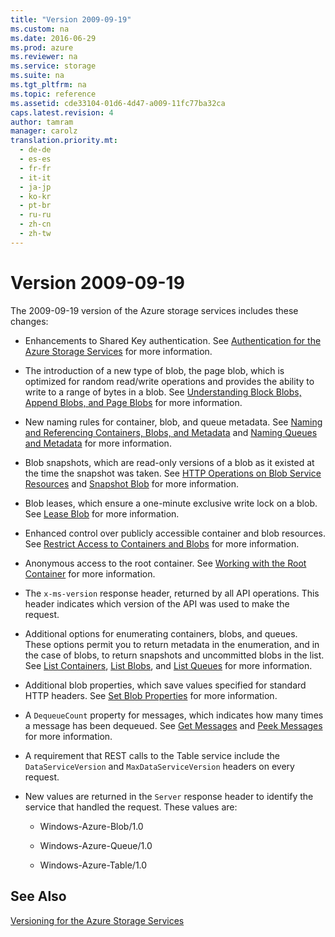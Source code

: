```yaml
---
title: "Version 2009-09-19"
ms.custom: na
ms.date: 2016-06-29
ms.prod: azure
ms.reviewer: na
ms.service: storage
ms.suite: na
ms.tgt_pltfrm: na
ms.topic: reference
ms.assetid: cde33104-01d6-4d47-a009-11fc77ba32ca
caps.latest.revision: 4
author: tamram
manager: carolz
translation.priority.mt: 
  - de-de
  - es-es
  - fr-fr
  - it-it
  - ja-jp
  - ko-kr
  - pt-br
  - ru-ru
  - zh-cn
  - zh-tw
---
```

# Version 2009-09-19
The 2009-09-19 version of the Azure storage services includes these changes:  
  
-   Enhancements to Shared Key authentication. See [Authentication for the Azure Storage Services](authorization-for-the-azure-storage-services.md) for more information.  
  
-   The introduction of a new type of blob, the page blob, which is optimized for random read/write operations and provides the ability to write to a range of bytes in a blob. See [Understanding Block Blobs, Append Blobs, and Page Blobs](Understanding-Block-Blobs--Append-Blobs--and-Page-Blobs.md) for more information.  
  
-   New naming rules for container, blob, and queue metadata. See [Naming and Referencing Containers, Blobs, and Metadata](Naming-and-Referencing-Containers--Blobs--and-Metadata.md) and [Naming Queues and Metadata](Naming-Queues-and-Metadata.md) for more information.  
  
-   Blob snapshots, which are read-only versions of a blob as it existed at the time the snapshot was taken. See [HTTP Operations on Blob Service Resources](HTTP-Operations-on-Blob-Service-Resources.md) and [Snapshot Blob](Snapshot-Blob.md) for more information.  
  
-   Blob leases, which ensure a one-minute exclusive write lock on a blob. See [Lease Blob](Lease-Blob.md) for more information.  
  
-   Enhanced control over publicly accessible container and blob resources. See [Restrict Access to Containers and Blobs](/azure/storage/storage-manage-access-to-resources) for more information.  
  
-   Anonymous access to the root container. See [Working with the Root Container](Working-with-the-Root-Container.md) for more information.  
  
-   The `x-ms-version` response header, returned by all API operations. This header indicates which version of the API was used to make the request.  
  
-   Additional options for enumerating containers, blobs, and queues. These options permit you to return metadata in the enumeration, and in the case of blobs, to return snapshots and uncommitted blobs in the list. See [List Containers](List-Containers2.md), [List Blobs](List-Blobs.md), and [List Queues](List-Queues1.md) for more information.  
  
-   Additional blob properties, which save values specified for standard HTTP headers. See [Set Blob Properties](Set-Blob-Properties.md) for more information.  
  
-   A `DequeueCount` property for messages, which indicates how many times a message has been dequeued. See [Get Messages](Get-Messages.md) and [Peek Messages](Peek-Messages.md) for more information.  
  
-   A requirement that REST calls to the Table service include the `DataServiceVersion` and `MaxDataServiceVersion` headers on every request.  
  
-   New values are returned in the `Server` response header to identify the service that handled the request. These values are:  
  
    -   Windows-Azure-Blob/1.0  
  
    -   Windows-Azure-Queue/1.0  
  
    -   Windows-Azure-Table/1.0  
  
## See Also  
 [Versioning for the Azure Storage Services](Versioning-for-the-Azure-Storage-Services.md)
